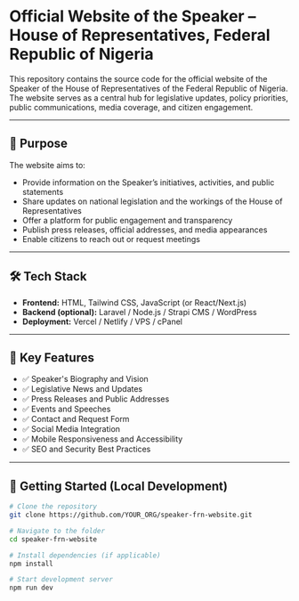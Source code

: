 # Official Website of the Speaker – House of Representatives, Federal Republic of Nigeria

This repository contains the source code for the official website of the Speaker of the House of Representatives of the Federal Republic of Nigeria. The website serves as a central hub for legislative updates, policy priorities, public communications, media coverage, and citizen engagement.

---

## 📌 Purpose

The website aims to:

- Provide information on the Speaker’s initiatives, activities, and public statements
- Share updates on national legislation and the workings of the House of Representatives
- Offer a platform for public engagement and transparency
- Publish press releases, official addresses, and media appearances
- Enable citizens to reach out or request meetings

---

## 🛠 Tech Stack

- **Frontend:** HTML, Tailwind CSS, JavaScript (or React/Next.js)
- **Backend (optional):** Laravel / Node.js / Strapi CMS / WordPress
- **Deployment:** Vercel / Netlify / VPS / cPanel

---

## 🚀 Key Features

- ✅ Speaker's Biography and Vision
- ✅ Legislative News and Updates
- ✅ Press Releases and Public Addresses
- ✅ Events and Speeches
- ✅ Contact and Request Form
- ✅ Social Media Integration
- ✅ Mobile Responsiveness and Accessibility
- ✅ SEO and Security Best Practices

---

## 🧪 Getting Started (Local Development)

```bash
# Clone the repository
git clone https://github.com/YOUR_ORG/speaker-frn-website.git

# Navigate to the folder
cd speaker-frn-website

# Install dependencies (if applicable)
npm install

# Start development server
npm run dev
